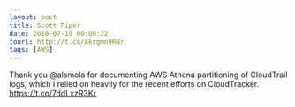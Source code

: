 ```yaml
---
layout: post
title: Scott Piper
date: 2018-07-19 00:00:22
tourl: http://t.co/Akrgmn9RNr
tags: [AWS]
---
```

Thank you @alsmola for documenting AWS Athena partitioning of CloudTrail logs, which I relied on heavily for the recent efforts on CloudTracker. https://t.co/7ddLxzR3Kr